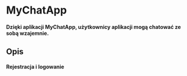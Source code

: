 # MyChatApp

#### Dzięki aplikacji MyChatApp, użytkownicy aplikacji mogą chatować ze sobą wzajemnie.

## Opis

####  Rejestracja i logowanie

